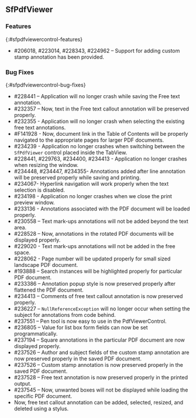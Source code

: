 ## SfPdfViewer

### Features
{:#sfpdfviewercontrol-features}

* \#206018, \#223014, \#228343, \#224962 – Support for adding custom stamp annotation has been provided.

### Bug Fixes
{:#sfpdfviewercontrol-bug-fixes} 

* \#228441 – Application will no longer crash while saving the Free text annotation.
* \#232357 – Now, text in the Free text callout annotation will be preserved properly.
* \#232355 - Application will no longer crash when selecting the existing free text annotations.
* \#F141928 - Now, document link in the Table of Contents will be properly navigated to the appropriate pages for larger PDF documents.
* \#234239 - Application no longer crashes when switching between the `SfPdfViewer` control placed inside the TabView.
* \#228441, \#229763, \#234400, \#234413 - Application no longer crashes when resizing the window.
* \#234448, \#234447, \#234355- Annotations added after line annotation will be preserved properly while saving and printing. 
* \#234067- Hyperlink navigation will work properly when the text selection is disabled.
* \#234198 - Application no longer crashes when we close the print preview window.
* \#233136 - Annotations associated with the PDF document will be loaded properly.
* \#230558 – Text mark-ups annotations will not be added beyond the text area.
* \#228528 – Now, annotations in the rotated PDF documents will be displayed properly.
* \#229020 - Text mark-ups annotations will not be added in the free space.
* \#228062 - Page number will be updated properly for small sized landscape PDF document.
* \#193888 – Search instances will be highlighted properly for particular PDF document.
* \#233386 – Annotation popup style is now preserved properly after flattened the PDF document.
* \#234413 – Comments of free text callout annotation is now preserved properly.
* \#236227 – `NullReferenceException` will no longer occur when setting the subject for annotations from code behind.
* \#237551 – Pen tool is now easy to use in the PdfViewerControl.
* \#236805 – Value for list box form fields can now be set programmatically.
* \#237194 – Square annotations in the particular PDF document are now displayed properly.
* \#237526 – Author and subject fields of the custom stamp annotation are now preserved properly in the saved PDF document.
* \#237526 – Custom stamp annotation is now preserved properly in the saved PDF document.
* \#237528 – Free text annotation is now preserved properly in the printed output.
* \#237545 – Now, unwanted boxes will not be displayed while loading the specific PDF document.
* Now, free text callout annotation can be added, selected, resized, and deleted using a stylus.
